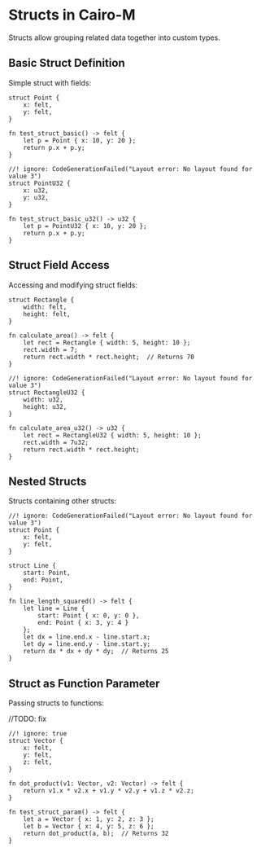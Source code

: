 # Structs in Cairo-M

Structs allow grouping related data together into custom types.

## Basic Struct Definition

Simple struct with fields:

```cairo-m
struct Point {
    x: felt,
    y: felt,
}

fn test_struct_basic() -> felt {
    let p = Point { x: 10, y: 20 };
    return p.x + p.y;
}
```

```cairo-m
//! ignore: CodeGenerationFailed("Layout error: No layout found for value 3")
struct PointU32 {
    x: u32,
    y: u32,
}

fn test_struct_basic_u32() -> u32 {
    let p = PointU32 { x: 10, y: 20 };
    return p.x + p.y;
}
```

## Struct Field Access

Accessing and modifying struct fields:

```cairo-m
struct Rectangle {
    width: felt,
    height: felt,
}

fn calculate_area() -> felt {
    let rect = Rectangle { width: 5, height: 10 };
    rect.width = 7;
    return rect.width * rect.height;  // Returns 70
}
```

```cairo-m
//! ignore: CodeGenerationFailed("Layout error: No layout found for value 3")
struct RectangleU32 {
    width: u32,
    height: u32,
}

fn calculate_area_u32() -> u32 {
    let rect = RectangleU32 { width: 5, height: 10 };
    rect.width = 7u32;
    return rect.width * rect.height;
}
```

## Nested Structs

Structs containing other structs:

```cairo-m
//! ignore: CodeGenerationFailed("Layout error: No layout found for value 3")
struct Point {
    x: felt,
    y: felt,
}

struct Line {
    start: Point,
    end: Point,
}

fn line_length_squared() -> felt {
    let line = Line {
        start: Point { x: 0, y: 0 },
        end: Point { x: 3, y: 4 }
    };
    let dx = line.end.x - line.start.x;
    let dy = line.end.y - line.start.y;
    return dx * dx + dy * dy;  // Returns 25
}
```

## Struct as Function Parameter

Passing structs to functions:

//TODO: fix

```cairo-m
//! ignore: true
struct Vector {
    x: felt,
    y: felt,
    z: felt,
}

fn dot_product(v1: Vector, v2: Vector) -> felt {
    return v1.x * v2.x + v1.y * v2.y + v1.z * v2.z;
}

fn test_struct_param() -> felt {
    let a = Vector { x: 1, y: 2, z: 3 };
    let b = Vector { x: 4, y: 5, z: 6 };
    return dot_product(a, b);  // Returns 32
}
```
